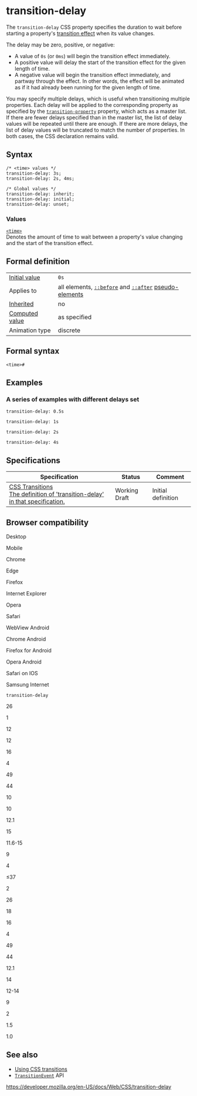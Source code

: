 # transition-delay

The `transition-delay` CSS property specifies the duration to wait before starting a property's [transition effect](css_transitions/using_css_transitions) when its value changes.

The delay may be zero, positive, or negative:

- A value of `0s` (or `0ms`) will begin the transition effect immediately.
- A positive value will delay the start of the transition effect for the given length of time.
- A negative value will begin the transition effect immediately, and partway through the effect. In other words, the effect will be animated as if it had already been running for the given length of time.

You may specify multiple delays, which is useful when transitioning multiple properties. Each delay will be applied to the corresponding property as specified by the [`transition-property`](transition-property) property, which acts as a master list. If there are fewer delays specified than in the master list, the list of delay values will be repeated until there are enough. If there are more delays, the list of delay values will be truncated to match the number of properties. In both cases, the CSS declaration remains valid.

## Syntax

    /* <time> values */
    transition-delay: 3s;
    transition-delay: 2s, 4ms;

    /* Global values */
    transition-delay: inherit;
    transition-delay: initial;
    transition-delay: unset;

### Values

[`<time>`](time)  
Denotes the amount of time to wait between a property's value changing and the start of the transition effect.

## Formal definition

<table><tbody><tr class="odd"><td><a href="initial_value">Initial value</a></td><td><code>0s</code></td></tr><tr class="even"><td>Applies to</td><td>all elements, <a href="::before"><code>::before</code></a> and <a href="::after"><code>::after</code></a> <a href="pseudo-elements">pseudo-elements</a></td></tr><tr class="odd"><td><a href="inheritance">Inherited</a></td><td>no</td></tr><tr class="even"><td><a href="computed_value">Computed value</a></td><td>as specified</td></tr><tr class="odd"><td>Animation type</td><td>discrete</td></tr></tbody></table>

## Formal syntax

    <time>#

## Examples

### A series of examples with different delays set

`transition-delay: 0.5s`

`transition-delay: 1s`

`transition-delay: 2s`

`transition-delay: 4s`

## Specifications

<table><thead><tr class="header"><th>Specification</th><th>Status</th><th>Comment</th></tr></thead><tbody><tr class="odd"><td><a href="https://drafts.csswg.org/css-transitions/#transition-delay-property">CSS Transitions<br />
<span class="small">The definition of 'transition-delay' in that specification.</span></a></td><td><span class="spec-wd">Working Draft</span></td><td>Initial definition</td></tr></tbody></table>

## Browser compatibility

Desktop

Mobile

Chrome

Edge

Firefox

Internet Explorer

Opera

Safari

WebView Android

Chrome Android

Firefox for Android

Opera Android

Safari on IOS

Samsung Internet

`transition-delay`

26

1

12

12

16

4

49

44

10

10

12.1

15

11.6-15

9

4

≤37

2

26

18

16

4

49

44

12.1

14

12-14

9

2

1.5

1.0

## See also

- [Using CSS transitions](css_transitions/using_css_transitions)
- [`TransitionEvent`](https://developer.mozilla.org/en-US/docs/Web/API/TransitionEvent) API

<a href="https://developer.mozilla.org/en-US/docs/Web/CSS/transition-delay" class="_attribution-link">https://developer.mozilla.org/en-US/docs/Web/CSS/transition-delay</a>
